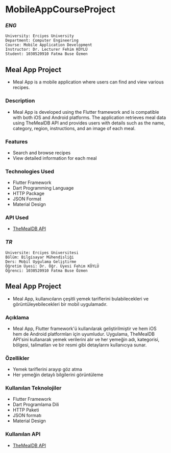 # MobileAppCourseProject

### **_ENG_**

```
University: Erciyes University 
Department: Computer Engineering  
Course: Mobile Application Development  
Instructor: Dr. Lecturer Fehim KÖYLÜ  
Student: 1030520910 Fatma Buse Özmen
```

## Meal App Project
- Meal App is a mobile application where users can find and view various recipes.

### Description
- Meal App is developed using the Flutter framework and is compatible with both iOS and Android platforms. The application retrieves meal data using TheMealDB API and provides users with details such as the name, category, region, instructions, and an image of each meal.

### Features
- Search and browse recipes
- View detailed information for each meal

### Technologies Used
- Flutter Framework
- Dart Programming Language
- HTTP Package
- JSON Format
- Material Design

### API Used
- [TheMealDB API](https://www.themealdb.com/api.php)

### **_TR_**

```
Üniversite: Erciyes Üniversitesi
Bölüm: Bilgisayar Mühendisliği 
Ders: Mobil Uygulama Geliştirme 
Öğretim Üyesi: Dr. Öğr. Üyesi Fehim KÖYLÜ
Öğrenci: 1030520910 Fatma Buse Özmen
```

## Meal App Project
- Meal App, kullanıcıların çeşitli yemek tariflerini bulabilecekleri ve görüntüleyebilecekleri bir mobil uygulamadır.

### Açıklama
- Meal App, Flutter framework'ü kullanılarak geliştirilmiştir ve hem iOS hem de Android platformları için uyumludur. Uygulama, TheMealDB API'sini kullanarak yemek verilerini alır ve her yemeğin adı, kategorisi, bölgesi, talimatları ve bir resmi gibi detaylarını kullanıcıya sunar.

### Özellikler
- Yemek tariflerini arayıp göz atma
- Her yemeğin detaylı bilgilerini görüntüleme

### Kullanılan Teknolojiler
- Flutter Framework
- Dart Programlama Dili
- HTTP Paketi
- JSON formatı
- Material Design

### Kullanılan API
- [TheMealDB API](https://www.themealdb.com/api.php)




